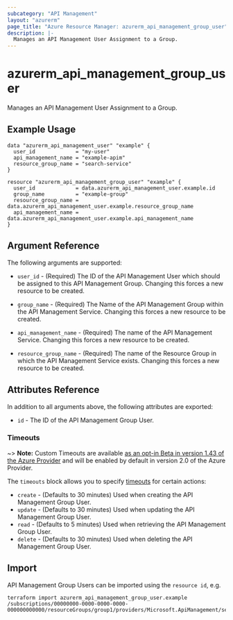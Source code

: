 ```yaml
---
subcategory: "API Management"
layout: "azurerm"
page_title: "Azure Resource Manager: azurerm_api_management_group_user"
description: |-
  Manages an API Management User Assignment to a Group.
---
```


# azurerm_api_management_group_user

Manages an API Management User Assignment to a Group.


## Example Usage

```hcl
data "azurerm_api_management_user" "example" {
  user_id             = "my-user"
  api_management_name = "example-apim"
  resource_group_name = "search-service"
}

resource "azurerm_api_management_group_user" "example" {
  user_id             = data.azurerm_api_management_user.example.id
  group_name          = "example-group"
  resource_group_name = data.azurerm_api_management_user.example.resource_group_name
  api_management_name = data.azurerm_api_management_user.example.api_management_name
}
```


## Argument Reference

The following arguments are supported:

* `user_id` - (Required) The ID of the API Management User which should be assigned to this API Management Group. Changing this forces a new resource to be created.

* `group_name` - (Required) The Name of the API Management Group within the API Management Service. Changing this forces a new resource to be created.

* `api_management_name` - (Required) The name of the API Management Service. Changing this forces a new resource to be created.

* `resource_group_name` - (Required) The name of the Resource Group in which the API Management Service exists. Changing this forces a new resource to be created.

## Attributes Reference

In addition to all arguments above, the following attributes are exported:

* `id` - The ID of the API Management Group User.

### Timeouts

~> **Note:** Custom Timeouts are available [as an opt-in Beta in version 1.43 of the Azure Provider](/docs/providers/azurerm/guides/2.0-beta.html) and will be enabled by default in version 2.0 of the Azure Provider.

The `timeouts` block allows you to specify [timeouts](https://www.terraform.io/docs/configuration/resources.html#timeouts) for certain actions:

* `create` - (Defaults to 30 minutes) Used when creating the API Management Group User.
* `update` - (Defaults to 30 minutes) Used when updating the API Management Group User.
* `read` - (Defaults to 5 minutes) Used when retrieving the API Management Group User.
* `delete` - (Defaults to 30 minutes) Used when deleting the API Management Group User.

## Import

API Management Group Users can be imported using the `resource id`, e.g.

```shell
terraform import azurerm_api_management_group_user.example /subscriptions/00000000-0000-0000-0000-000000000000/resourceGroups/group1/providers/Microsoft.ApiManagement/service/service1/groups/groupId/users/user123
```
